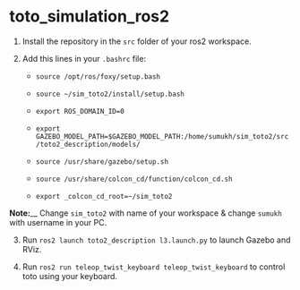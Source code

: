 # toto_simulation_ros2

1. Install the repository in the `src` folder of your ros2 workspace.

2. Add this lines in your `.bashrc` file:

   * `source /opt/ros/foxy/setup.bash`
  
   * `source ~/sim_toto2/install/setup.bash`
  
   * `export ROS_DOMAIN_ID=0` 
  
   * `export GAZEBO_MODEL_PATH=$GAZEBO_MODEL_PATH:/home/sumukh/sim_toto2/src/toto2_description/models/`
  
   * `source /usr/share/gazebo/setup.sh`
  
   * `source /usr/share/colcon_cd/function/colcon_cd.sh`
  
   * `export _colcon_cd_root=~/sim_toto2`
  
**Note:**__ Change `sim_toto2` with name of your workspace & change `sumukh` with username in your PC.

3. Run `ros2 launch toto2_description l3.launch.py` to launch Gazebo and RViz.

4. Run `ros2 run teleop_twist_keyboard teleop_twist_keyboard` to control toto using your keyboard.
